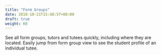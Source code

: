 ```yaml
---
title: "Form Groups"
date: 2018-10-21T15:48:57+08:00
draft: true
weight: 60
---
```


See all form groups, tutors and tutees quickly, including where they are located. Easily jump from form group view to see the student profile of an individual tutee.
